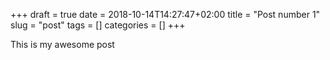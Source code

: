 +++
draft = true
date = 2018-10-14T14:27:47+02:00
title = "Post number 1"
slug = "post"
tags = []
categories = []
+++

This is my awesome post